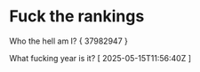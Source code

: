 # Fuck the rankings

Who the hell am I?
{ 37982947 }

What fucking year is it?
[ 2025-05-15T11:56:40Z ]
